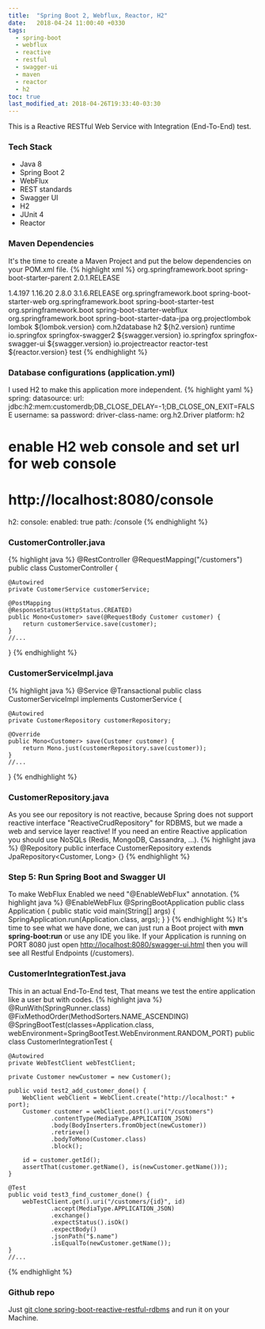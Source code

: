 ```yaml
---
title:  "Spring Boot 2, Webflux, Reactor, H2"
date:   2018-04-24 11:00:40 +0330
tags:
  - spring-boot
  - webflux
  - reactive
  - restful
  - swagger-ui
  - maven
  - reactor
  - h2
toc: true
last_modified_at: 2018-04-26T19:33:40-03:30
---
```

This is a Reactive RESTful Web Service with Integration (End-To-End) test.

### Tech Stack
- Java 8
- Spring Boot 2
- WebFlux
- REST standards
- Swagger UI
- H2
- JUnit 4
- Reactor

### Maven Dependencies
It's the time to create a Maven Project and put the below dependencies on your POM.xml file.
{% highlight xml %}
<parent>
    <groupId>org.springframework.boot</groupId>
    <artifactId>spring-boot-starter-parent</artifactId>
    <version>2.0.1.RELEASE</version>
    <relativePath/> <!-- lookup parent from repository -->
</parent>

<properties>
    <h2.version>1.4.197</h2.version>
    <lombok.version>1.16.20</lombok.version>
    <swagger.version>2.8.0</swagger.version>
    <reactor.version>3.1.6.RELEASE</reactor.version>
</properties>

<dependencies>
    <dependency>
        <groupId>org.springframework.boot</groupId>
        <artifactId>spring-boot-starter-web</artifactId>
    </dependency>
    <dependency>
        <groupId>org.springframework.boot</groupId>
        <artifactId>spring-boot-starter-test</artifactId>
    </dependency>
    <dependency>
        <groupId>org.springframework.boot</groupId>
        <artifactId>spring-boot-starter-webflux</artifactId>
    </dependency>
    <dependency>
        <groupId>org.springframework.boot</groupId>
        <artifactId>spring-boot-starter-data-jpa</artifactId>
    </dependency>
    <dependency>
        <groupId>org.projectlombok</groupId>
        <artifactId>lombok</artifactId>
        <version>${lombok.version}</version>
    </dependency>
    <dependency>
        <groupId>com.h2database</groupId>
        <artifactId>h2</artifactId>
        <version>${h2.version}</version>
        <scope>runtime</scope>
    </dependency>
    <!-- swagger -->
    <dependency>
        <groupId>io.springfox</groupId>
        <artifactId>springfox-swagger2</artifactId>
        <version>${swagger.version}</version>
    </dependency>
    <dependency>
        <groupId>io.springfox</groupId>
        <artifactId>springfox-swagger-ui</artifactId>
        <version>${swagger.version}</version>
    </dependency>
    <!-- unit testing -->
    <dependency>
        <groupId>io.projectreactor</groupId>
        <artifactId>reactor-test</artifactId>
        <version>${reactor.version}</version>
        <scope>test</scope>
    </dependency>
{% endhighlight %}

### Database configurations (application.yml)
I used H2 to make this application more independent.
{% highlight yaml %}
spring:
  datasource:
    url: jdbc:h2:mem:customerdb;DB_CLOSE_DELAY=-1;DB_CLOSE_ON_EXIT=FALSE
    username: sa
    password:
    driver-class-name: org.h2.Driver
    platform: h2

  # enable H2 web console and set url for web console
  # http://localhost:8080/console
  h2:
    console:
      enabled: true
      path: /console
{% endhighlight %}

### CustomerController.java
{% highlight java %}
@RestController
@RequestMapping("/customers")
public class CustomerController {

    @Autowired
    private CustomerService customerService;

    @PostMapping
    @ResponseStatus(HttpStatus.CREATED)
    public Mono<Customer> save(@RequestBody Customer customer) {
        return customerService.save(customer);
    }
    //...
}
{% endhighlight %}

### CustomerServiceImpl.java
{% highlight java %}
@Service
@Transactional
public class CustomerServiceImpl implements CustomerService {

    @Autowired
    private CustomerRepository customerRepository;

    @Override
    public Mono<Customer> save(Customer customer) {
        return Mono.just(customerRepository.save(customer));
    }
    //...
}
{% endhighlight %}

### CustomerRepository.java
As you see our repository is not reactive, because Spring does not support reactive interface "ReactiveCrudRepository" for RDBMS, but we made a web and service layer reactive! If you need an entire Reactive application you should use NoSQLs (Redis, MongoDB, Cassandra, ...).
{% highlight java %}
@Repository
public interface CustomerRepository extends JpaRepository<Customer, Long> {}
{% endhighlight %}

### Step 5: Run Spring Boot and Swagger UI
To make WebFlux Enabled we need "@EnableWebFlux" annotation.
{% highlight java %}
@EnableWebFlux
@SpringBootApplication
public class Application {
    public static void main(String[] args) {
        SpringApplication.run(Application.class, args);
    }
}
{% endhighlight %}
It's time to see what we have done, we can just run a Boot project with **mvn spring-boot:run** or use any IDE you like. If your Application is running on PORT 8080 just open [http://localhost:8080/swagger-ui.html](http://localhost:8080/swagger-ui.html) then you will see all Restful Endpoints (/customers).

### CustomerIntegrationTest.java
This in an actual End-To-End test, That means we test the entire application like a user but with codes.
{% highlight java %}
@RunWith(SpringRunner.class)
@FixMethodOrder(MethodSorters.NAME_ASCENDING)
@SpringBootTest(classes=Application.class,
        webEnvironment=SpringBootTest.WebEnvironment.RANDOM_PORT)
public class CustomerIntegrationTest {

    @Autowired
    private WebTestClient webTestClient;

    private Customer newCustomer = new Customer();

    public void test2_add_customer_done() {
        WebClient webClient = WebClient.create("http://localhost:" + port);
        Customer customer = webClient.post().uri("/customers")
                .contentType(MediaType.APPLICATION_JSON)
                .body(BodyInserters.fromObject(newCustomer))
                .retrieve()
                .bodyToMono(Customer.class)
                .block();

        id = customer.getId();
        assertThat(customer.getName(), is(newCustomer.getName()));
    }

    @Test
    public void test3_find_customer_done() {
        webTestClient.get().uri("/customers/{id}", id)
                .accept(MediaType.APPLICATION_JSON)
                .exchange()
                .expectStatus().isOk()
                .expectBody()
                .jsonPath("$.name")
                .isEqualTo(newCustomer.getName());
    }
    //...
{% endhighlight %}

### Github repo
Just [git clone spring-boot-reactive-restful-rdbms][spring-boot-reactive-restful-rdbms] and run it on your Machine.

[spring-boot-reactive-restful-rdbms]: https://github.com/massoudAfrashteh/code/tree/master/java/spring-boot-reactive-restful-rdbms
